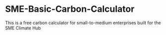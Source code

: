 # SME-Basic-Carbon-Calculator
This is a free carbon calculator for small-to-medium enterprises built for the SME Climate Hub
